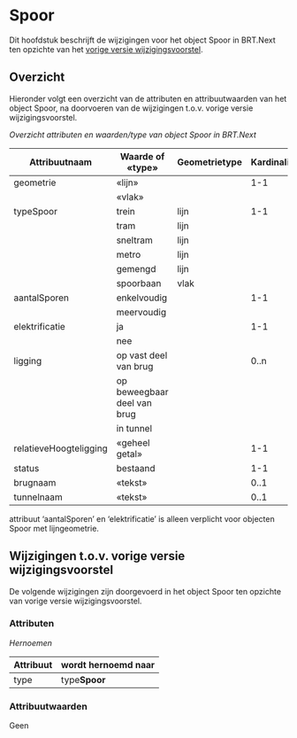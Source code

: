 Spoor
=====

Dit hoofdstuk beschrijft de wijzigingen voor het object Spoor in BRT.Next ten
opzichte van het [vorige versie
wijzigingsvoorstel](https://docs.geostandaarden.nl/brtnext/cv-im-brtnext-20221104/#spoor).

Overzicht
---------

Hieronder volgt een overzicht van de attributen en attribuutwaarden van het
object Spoor, na doorvoeren van de wijzigingen t.o.v. vorige versie
wijzigingsvoorstel.

*Overzicht attributen en waarden/type van object Spoor in BRT.Next*

| Attribuutnaam          | Waarde of «type»            | Geometrietype | Kardinaliteit |
|------------------------|-----------------------------|---------------|---------------|
| geometrie              | «lijn»                      |               | 1-1           |
|                        | «vlak»                      |               |               |
| typeSpoor              | trein                       | lijn          | 1-1           |
|                        | tram                        | lijn          |               |
|                        | sneltram                    | lijn          |               |
|                        | metro                       | lijn          |               |
|                        | gemengd                     | lijn          |               |
|                        | spoorbaan                   | vlak          |               |
| aantalSporen           | enkelvoudig                 |               | 1-1           |
|                        | meervoudig                  |               |               |
| elektrificatie         | ja                          |               | 1-1           |
|                        | nee                         |               |               |
| ligging                | op vast deel van brug       |               | 0..n          |
|                        | op beweegbaar deel van brug |               |               |
|                        | in tunnel                   |               |               |
| relatieveHoogteligging | «geheel getal»              |               | 1-1           |
| status                 | bestaand                    |               | 1-1           |
| brugnaam               | «tekst»                     |               | 0..1          |
| tunnelnaam             | «tekst»                     |               | 0..1          |

attribuut ‘aantalSporen’ en ‘elektrificatie’ is alleen verplicht voor objecten
Spoor met lijngeometrie.

Wijzigingen t.o.v. vorige versie wijzigingsvoorstel
---------------------------------------------------

De volgende wijzigingen zijn doorgevoerd in het object Spoor ten opzichte van
vorige versie wijzigingsvoorstel.

### Attributen

*Hernoemen*

| Attribuut | wordt hernoemd naar |
|-----------|---------------------|
| type      | type**Spoor**       |

### Attribuutwaarden

Geen
